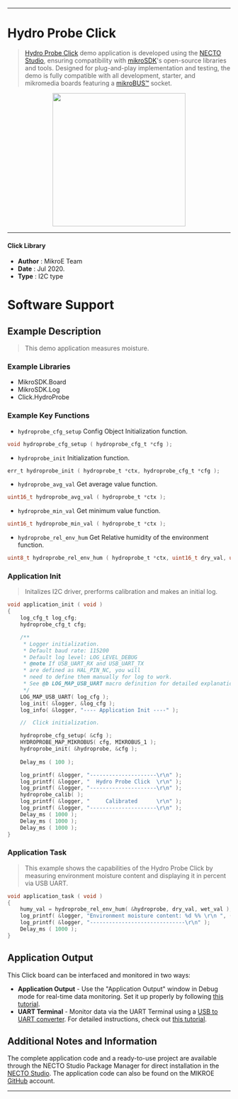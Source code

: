 
---
# Hydro Probe Click

> [Hydro Probe Click](https://www.mikroe.com/?pid_product=MIKROE-4131) demo application is developed using
the [NECTO Studio](https://www.mikroe.com/necto), ensuring compatibility with [mikroSDK](https://www.mikroe.com/mikrosdk)'s
open-source libraries and tools. Designed for plug-and-play implementation and testing, the demo is fully compatible with
all development, starter, and mikromedia boards featuring a [mikroBUS&trade;](https://www.mikroe.com/mikrobus) socket.

<p align="center">
  <img src="https://www.mikroe.com/?pid_product=MIKROE-4131&image=1" height=300px>
</p>

---

#### Click Library

- **Author**        : MikroE Team
- **Date**          : Jul 2020.
- **Type**          : I2C type

# Software Support

## Example Description

> This demo application measures moisture.

### Example Libraries

- MikroSDK.Board
- MikroSDK.Log
- Click.HydroProbe

### Example Key Functions

- `hydroprobe_cfg_setup` Config Object Initialization function. 
```c
void hydroprobe_cfg_setup ( hydroprobe_cfg_t *cfg );
``` 
 
- `hydroprobe_init` Initialization function. 
```c
err_t hydroprobe_init ( hydroprobe_t *ctx, hydroprobe_cfg_t *cfg );
```

- `hydroprobe_avg_val` Get average value function. 
```c
uint16_t hydroprobe_avg_val ( hydroprobe_t *ctx );
```
 
- `hydroprobe_min_val` Get minimum value function. 
```c
uint16_t hydroprobe_min_val ( hydroprobe_t *ctx );
```

- `hydroprobe_rel_env_hum` Get Relative humidity of the environment function. 
```c
uint8_t hydroprobe_rel_env_hum ( hydroprobe_t *ctx, uint16_t dry_val, uint16_t wet_val );
```

### Application Init

> Initalizes I2C driver, prerforms calibration and makes an initial log.

```c
void application_init ( void )
{
    log_cfg_t log_cfg;
    hydroprobe_cfg_t cfg;

    /** 
     * Logger initialization.
     * Default baud rate: 115200
     * Default log level: LOG_LEVEL_DEBUG
     * @note If USB_UART_RX and USB_UART_TX 
     * are defined as HAL_PIN_NC, you will 
     * need to define them manually for log to work. 
     * See @b LOG_MAP_USB_UART macro definition for detailed explanation.
     */
    LOG_MAP_USB_UART( log_cfg );
    log_init( &logger, &log_cfg );
    log_info( &logger, "---- Application Init ----" );

    //  Click initialization.

    hydroprobe_cfg_setup( &cfg );
    HYDROPROBE_MAP_MIKROBUS( cfg, MIKROBUS_1 );
    hydroprobe_init( &hydroprobe, &cfg );
    
    Delay_ms ( 100 );

    log_printf( &logger, "---------------------\r\n" );
    log_printf( &logger, "  Hydro Probe Click  \r\n" );
    log_printf( &logger, "---------------------\r\n" );
    hydroprobe_calib( );
    log_printf( &logger, "     Calibrated      \r\n" );
    log_printf( &logger, "---------------------\r\n" );
    Delay_ms ( 1000 );
    Delay_ms ( 1000 );
    Delay_ms ( 1000 );
}
```

### Application Task

> This example shows the capabilities of the Hydro Probe Click by measuring 
> environment moisture content and displaying it in percent via USB UART.

```c
void application_task ( void )
{
    humy_val = hydroprobe_rel_env_hum( &hydroprobe, dry_val, wet_val );
    log_printf( &logger, "Environment moisture content: %d %% \r\n ", ( uint16_t ) humy_val );
    log_printf( &logger, "------------------------------\r\n" );
    Delay_ms ( 1000 );
}
```

## Application Output

This Click board can be interfaced and monitored in two ways:
- **Application Output** - Use the "Application Output" window in Debug mode for real-time data monitoring.
Set it up properly by following [this tutorial](https://www.youtube.com/watch?v=ta5yyk1Woy4).
- **UART Terminal** - Monitor data via the UART Terminal using
a [USB to UART converter](https://www.mikroe.com/click/interface/usb?interface*=uart,uart). For detailed instructions,
check out [this tutorial](https://help.mikroe.com/necto/v2/Getting%20Started/Tools/UARTTerminalTool).

## Additional Notes and Information

The complete application code and a ready-to-use project are available through the NECTO Studio Package Manager for 
direct installation in the [NECTO Studio](https://www.mikroe.com/necto). The application code can also be found on
the MIKROE [GitHub](https://github.com/MikroElektronika/mikrosdk_click_v2) account.

---
